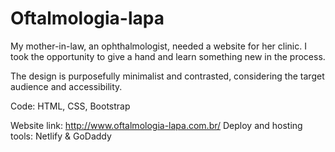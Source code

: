 # Oftalmologia-lapa

My mother-in-law, an ophthalmologist, needed a website for her clinic. I took the opportunity to give a hand and learn something new in the process.

The design is purposefully minimalist and contrasted, considering the target audience and accessibility.

Code: HTML, CSS, Bootstrap

Website link: http://www.oftalmologia-lapa.com.br/ 
Deploy and hosting tools: Netlify & GoDaddy
